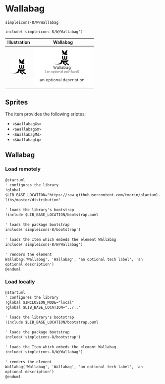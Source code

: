 # Wallabag


```text
simpleicons-8/W/Wallabag
```

```text
include('simpleicons-8/W/Wallabag')
```



| Illustration | Wallabag |
| :---: | :---: |
| ![illustration for Illustration](../../simpleicons-8/W/Wallabag.png) | ![illustration for Wallabag](../../simpleicons-8/W/Wallabag.Local.png) |



## Sprites
The item provides the following sriptes:

- `<$WallabagXs>`
- `<$WallabagSm>`
- `<$WallabagMd>`
- `<$WallabagLg>`





## Wallabag

### Load remotely
```plantuml
@startuml
' configures the library
!global $LIB_BASE_LOCATION="https://raw.githubusercontent.com/tmorin/plantuml-libs/master/distribution"

' loads the library's bootstrap
!include $LIB_BASE_LOCATION/bootstrap.puml

' loads the package bootstrap
include('simpleicons-8/bootstrap')

' loads the Item which embeds the element Wallabag
include('simpleicons-8/W/Wallabag')

' renders the element
Wallabag('Wallabag', 'Wallabag', 'an optional tech label', 'an optional description')
@enduml
```

### Load locally
```plantuml
@startuml
' configures the library
!global $INCLUSION_MODE="local"
!global $LIB_BASE_LOCATION="../.."

' loads the library's bootstrap
!include $LIB_BASE_LOCATION/bootstrap.puml

' loads the package bootstrap
include('simpleicons-8/bootstrap')

' loads the Item which embeds the element Wallabag
include('simpleicons-8/W/Wallabag')

' renders the element
Wallabag('Wallabag', 'Wallabag', 'an optional tech label', 'an optional description')
@enduml
```

